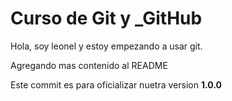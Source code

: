 # Curso de __Git__ y ___GitHub__

Hola, soy leonel y estoy empezando a usar git.

Agregando mas contenido al README

Este commit es para oficializar nuetra version **1.0.0**